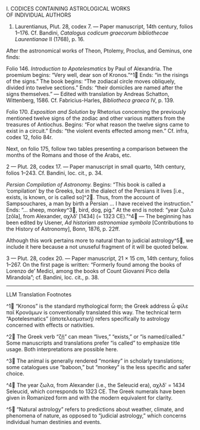 I. CODICES CONTAINING ASTROLOGICAL WORKS  
OF INDIVIDUAL AUTHORS

1. Laurentianus, Plut. 28, codex 7. — Paper manuscript, 14th century, folios 1–176. Cf. Bandini, *Catalogus codicum graecorum bibliothecae Laurentianae* II (1768), p. 16.

After the astronomical works of Theon, Ptolemy, Proclus, and Geminus, one finds:

Folio 146. *Introduction to Apotelesmatics* by Paul of Alexandria. The proemium begins: “Very well, dear son of Kronos.”^1🤖 Ends: “in the risings of the signs.” The book begins: “The zodiacal circle moves obliquely, divided into twelve sections.” Ends: “their domiciles are named after the signs themselves.” — Edited with translation by Andreas Schatton, Wittenberg, 1586. Cf. Fabricius-Harles, *Bibliotheca graeca* IV, p. 139.

Folio 170. *Exposition and Solution* by Rhetorius concerning the previously mentioned twelve signs of the zodiac and other various matters from the treasures of Antiochus. Begins: “For what reason the twelve signs came to exist in a circuit.” Ends: “the violent events effected among men.” Cf. infra, codex 12, folio 84r.

Next, on folio 175, follow two tables presenting a comparison between the months of the Romans and those of the Arabs, etc.

2 — Plut. 28, codex 17. — Paper manuscript in small quarto, 14th century, folios 1–243. Cf. Bandini, loc. cit., p. 34.

*Persian Compilation of Astronomy.* Begins: “This book is called a ‘compilation’ by the Greeks, but in the dialect of the Persians it lives [i.e., exists, is known, or is called so]^2🤖. Thus, from the account of Sampsouchares, a man by birth a Persian … I have received the instruction.” Ends: “… sheep, monkey^3🤖, bird, dog, pig.” At the end is noted: “year ζωλα [zōla], from Alexander, αχλδʹ [1434] (= 1323 CE).”^4🤖 — The beginning has been edited by Usener, *Ad historiam astronomiae symbola* [Contributions to the History of Astronomy], Bonn, 1876, p. 22ff.

Although this work pertains more to natural than to judicial astrology^5🤖, we include it here because a not unuseful fragment of it will be quoted below.

3 — Plut. 28, codex 20. — Paper manuscript, 21 × 15 cm, 14th century, folios 1–267. On the first page is written: “Formerly found among the books of Lorenzo de’ Medici, among the books of Count Giovanni Pico della Mirandola”; cf. Bandini, loc. cit., p. 38.

---

LLM Translation Footnotes

^1🤖 “Kronos” is the standard mythological form; the Greek address ὦ φίλε παῖ Κρονάμων is conventionally translated this way. The technical term “Apotelesmatics” (ἀποτελεσματική) refers specifically to astrology concerned with effects or nativities.

^2🤖 The Greek verb “ζῇ” can mean “lives,” “exists,” or “is named/called.” Some manuscripts and translations prefer “is called” to emphasize title usage. Both interpretations are possible here.

^3🤖 The animal is generally rendered “monkey” in scholarly translations; some catalogues use “baboon,” but “monkey” is the less specific and safer choice.

^4🤖 The year ζωλα, from Alexander (i.e., the Seleucid era), αχλδʹ = 1434 Seleucid, which corresponds to 1323 CE. The Greek numerals have been given in Romanized form and with the modern equivalent for clarity.

^5🤖 “Natural astrology” refers to predictions about weather, climate, and phenomena of nature, as opposed to “judicial astrology,” which concerns individual human destinies and events.